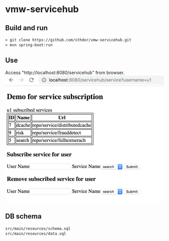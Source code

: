 # vmw-servicehub

Build and run
--------------
```
> git clone https://github.com/sthdor/vmw-servicehub.git
> mvn spring-boot:run
```
Use
---
Access "http://localhost:8080/servicehub" from browser.
![alt vmw-servicehub](https://github.com/sthdor/vmw-servicehub/blob/master/src/main/resources/demo-screen.png)

DB schema
---------
```
src/main/resources/schema.sql
src/main/resources/data.sql
```
